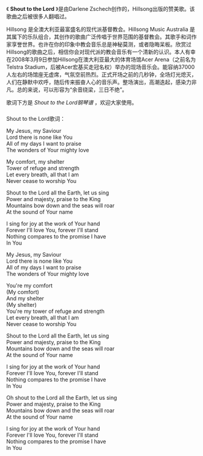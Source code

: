 

《 **Shout to the Lord** 》是由Darlene Zschech创作的，Hillsong出版的赞美歌。该歌曲之后被很多人翻唱过。

  

Hillsong 是全澳大利亚最富盛名的现代派基督教会。Hillsong Music Australia
是其属下的乐队组合，其创作的歌曲广泛传唱于世界范围的基督教会。其歌手和词作家享誉世界。也许在你的印象中教会音乐总是神秘莫测，或者隐晦呆板。欣赏过Hillsong的歌曲之后，相信你会对现代派的教会音乐有一个清新的认识。本人有幸在2008年3月9日参加Hillsong在澳大利亚最大的体育场馆Acer
Arena（之前名为Telstra
Stadium，后被Acer宏基买走冠名权）举办的现场音乐会。能容纳37000人左右的场馆座无虚席，气氛空前热烈。正式开场之前的几秒钟，全场灯光熄灭，人们在静默中欢呼，随后传来振奋人心的音乐声。整场演出，高潮迭起，感染力非凡。总的来说，可以形容为“余音绕梁，三日不绝”。

  

歌词下方是 _Shout to the Lord钢琴谱_ ，欢迎大家使用。

###  
Shout to the Lord歌词：

My Jesus, my Saviour  
Lord there is none like You  
All of my days I want to praise  
The wonders of Your mighty love

My comfort, my shelter  
Tower of refuge and strength  
Let every breath, all that I am  
Never cease to worship You

Shout to the Lord all the Earth, let us sing  
Power and majesty, praise to the King  
Mountains bow down and the seas will roar  
At the sound of Your name

I sing for joy at the work of Your hand  
Forever I'll love You, forever I'll stand  
Nothing compares to the promise I have  
In You

My Jesus, my Saviour  
Lord there is none like You  
All of my days I want to praise  
The wonders of Your mighty love

You're my comfort  
(My comfort)  
And my shelter  
(My shelter)  
You're my tower of refuge and strength  
Let every breath, all that I am  
Never cease to worship You

Shout to the Lord all the Earth, let us sing  
Power and majesty, praise to the King  
Mountains bow down and the seas will roar  
At the sound of Your name

I sing for joy at the work of Your hand  
Forever I'll love You, forever I'll stand  
Nothing compares to the promise I have  
In You

Oh shout to the Lord all the Earth, let us sing  
Power and majesty, praise to the King  
Mountains bow down and the seas will roar  
At the sound of Your name

I sing for joy at the work of Your hand  
Forever I'll love You, forever I'll stand  
Nothing compares to the promise I have  
In You

  

